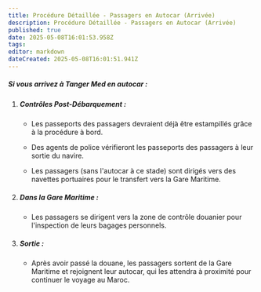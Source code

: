 ```yaml
---
title: Procédure Détaillée - Passagers en Autocar (Arrivée)
description: Procédure Détaillée - Passagers en Autocar (Arrivée)
published: true
date: 2025-05-08T16:01:53.958Z
tags: 
editor: markdown
dateCreated: 2025-05-08T16:01:51.941Z
---
```


##### Si vous arrivez à Tanger Med en autocar :

  1. ##### **Contrôles Post-Débarquement :**

     *  Les passeports des passagers devraient déjà être estampillés grâce à la procédure à bord.

     *  Des agents de police vérifieront les passeports des passagers à leur sortie du navire.

     *  Les passagers \(sans l'autocar à ce stade\) sont dirigés vers des navettes portuaires pour le transfert vers la Gare Maritime.

  2. ##### **Dans la Gare Maritime :**

     *  Les passagers se dirigent vers la zone de contrôle douanier pour l'inspection de leurs bagages personnels.

  3. ##### **Sortie :** 
  		* Après avoir passé la douane, les passagers sortent de la Gare Maritime et rejoignent leur autocar, qui les attendra à proximité pour continuer le voyage au Maroc.